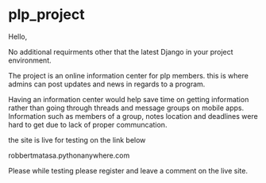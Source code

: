 # plp_project

Hello,

No additional requirments other that the latest Django in your project environment.

The project is an online information center for plp members.
this is where admins can post updates and news in regards to a program.

Having an information center would help save time on getting information rather than going through threads and message groups on mobile apps.
Information such as members of a group, notes location and deadlines were hard to get due to lack of proper communcation.



the site is live for testing on the link below

robbertmatasa.pythonanywhere.com


Please while testing please register and leave a comment on the live site.
